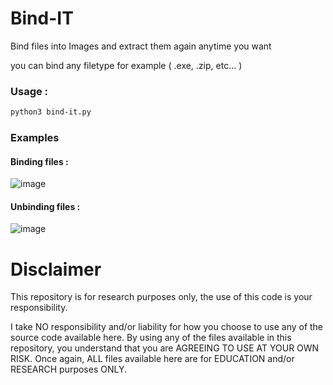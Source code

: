 # Bind-IT
 Bind files into Images and extract them again anytime you want
 
 you can bind any filetype for example ( .exe, .zip,  etc... )
 
 ### Usage : 
 
  ```sh
  python3 bind-it.py
  ```
### Examples

#### Binding files :
![image](https://user-images.githubusercontent.com/76908534/135460475-eb104657-eaf7-4946-9427-2dc4c32a1542.png)

#### Unbinding files :
![image](https://user-images.githubusercontent.com/76908534/135461798-36271ef6-668f-439a-b1e2-4437abb45cd0.png)




# Disclaimer
This repository is for research purposes only, the use of this code is your responsibility.

I take NO responsibility and/or liability for how you choose to use any of the source code available here. By using any of the files available in this repository, you understand that you are AGREEING TO USE AT YOUR OWN RISK. Once again, ALL files available here are for EDUCATION and/or RESEARCH purposes ONLY.
